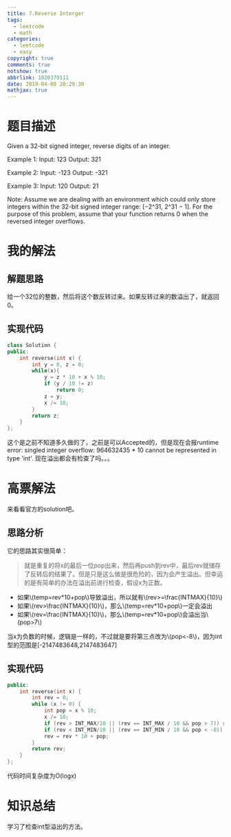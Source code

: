 ```yaml
---
title: 7.Reverse Interger
tags:
  - leetcode
  - math
categories:
  - leetcode
  - easy
copyright: true
comments: true
notshow: true
abbrlink: 1020379111
date: 2019-04-08 20:29:30
mathjax: true
---
```

# 题目描述
Given a 32-bit signed integer, reverse digits of an integer. 

Example 1: 
Input: 123 
Output: 321 

Example 2: 
Input: -123 
Output: -321 

Example 3: 
Input: 120 
Output: 21 

Note: 
Assume we are dealing with an environment which could only store integers within the 32-bit signed integer range: [−2^31,  2^31 − 1]. For the purpose of this problem, assume that your function returns 0 when the reversed integer overflows. 
# 我的解法
## 解题思路
给一个32位的整数，然后将这个数反转过来。如果反转过来的数溢出了，就返回0。
## 实现代码
```C++
class Solution {
public:
    int reverse(int x) {
        int y = 0, z = 0;
        while(x){
            y = z * 10 + x % 10;
            if (y / 10 != z)
                return 0;
            z = y;
            x /= 10;
        }
        return z;
    }
};
```
这个是之前不知道多久做的了，之前是可以Accepted的，但是现在会报runtime error: singled integer overflow: 964632435 * 10 cannot be represented in type 'int'. 现在溢出都会有检查了吗。。。

# 高票解法
来看看官方的solution吧。
## 思路分析
它的思路其实很简单：
> 就是重复的将x的最后一位pop出来，然后再push到rev中，最后rev就储存了反转后的结果了。但是只是这么做是很危险的，因为会产生溢出。但幸运的是有简单的办法在溢出前进行检查，假设x为正数。
* 如果\\(temp=rev*10+pop\\)导致溢出，所以就有\\(rev>=\frac{INTMAX}{10}\\)
* 如果\\(rev>\frac{INTMAX}{10}\\)，那么\\(temp=rev*10+pop\\)一定会溢出
* 如果\\(rev=\frac{INTMAX}{10}\\)，那么\\(temp=rev*10+pop\\)会溢出当\\(pop>7\\)

当x为负数的时候，逻辑是一样的，不过就是要将第三点改为\\(pop<-8\\)，因为int型的范围是[-2147483648,2147483647]
## 实现代码
```C++
public:
    int reverse(int x) {
        int rev = 0;
        while (x != 0) {
            int pop = x % 10;
            x /= 10;
            if (rev > INT_MAX/10 || (rev == INT_MAX / 10 && pop > 7)) return 0;
            if (rev < INT_MIN/10 || (rev == INT_MIN / 10 && pop < -8)) return 0;
            rev = rev * 10 + pop;
        }
        return rev;
    }
};
```
代码时间复杂度为O(logx)
# 知识总结
学习了检查int型溢出的方法。